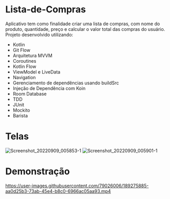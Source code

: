 # Lista-de-Compras

Aplicativo tem como finalidade criar uma lista de compras, com nome do produto, quantidade, preço e calcular o valor total das compras do usuário.<br>
Projeto desenvolvido utilizando:
 - Kotlin
 - Git Flow
 - Arquitetura MVVM
 - Coroutines
 - Kotlin Flow
 - ViewModel e LiveData
 - Navigation
 - Gerenciamento de dependências usando buildSrc
 - Injeção de Dependência com Koin
 - Room Database
 - TDD
 - JUnit
 - Mockito
 - Barista
 
 # Telas
 
 ![Screenshot_20220909_005853-1](https://user-images.githubusercontent.com/79026006/189275128-b76013e1-2be9-4820-a28e-edd9e1fdbc06.jpg)
 ![Screenshot_20220909_005901-1](https://user-images.githubusercontent.com/79026006/189275146-0f561cd0-045f-4e4e-83f6-f053e378eeca.jpg)

 
 # Demonstração



https://user-images.githubusercontent.com/79026006/189275885-aa0d25b3-73ab-45e4-b8c0-6966ac05aa93.mp4



